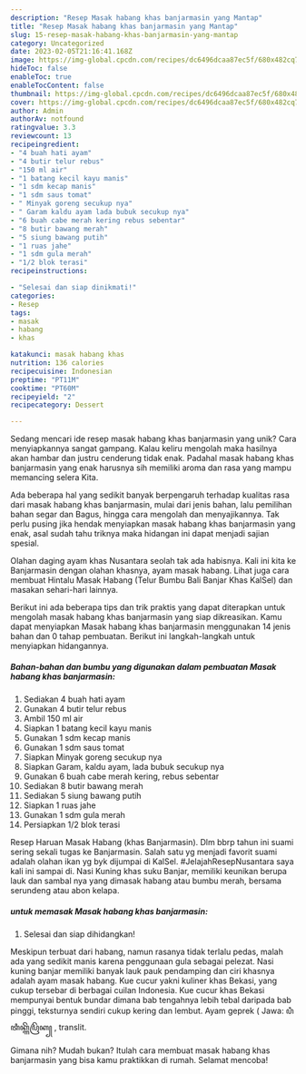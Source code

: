 ```yaml
---
description: "Resep Masak habang khas banjarmasin yang Mantap"
title: "Resep Masak habang khas banjarmasin yang Mantap"
slug: 15-resep-masak-habang-khas-banjarmasin-yang-mantap
category: Uncategorized
date: 2023-02-05T21:16:41.168Z
image: https://img-global.cpcdn.com/recipes/dc6496dcaa87ec5f/680x482cq70/masak-habang-khas-banjarmasin-foto-resep-utama.jpg
hideToc: false
enableToc: true
enableTocContent: false
thumbnail: https://img-global.cpcdn.com/recipes/dc6496dcaa87ec5f/680x482cq70/masak-habang-khas-banjarmasin-foto-resep-utama.jpg
cover: https://img-global.cpcdn.com/recipes/dc6496dcaa87ec5f/680x482cq70/masak-habang-khas-banjarmasin-foto-resep-utama.jpg
author: Admin
authorAv: notfound
ratingvalue: 3.3
reviewcount: 13
recipeingredient:
- "4 buah hati ayam"
- "4 butir telur rebus"
- "150 ml air"
- "1 batang kecil kayu manis"
- "1 sdm kecap manis"
- "1 sdm saus tomat"
- " Minyak goreng secukup nya"
- " Garam kaldu ayam lada bubuk secukup nya"
- "6 buah cabe merah kering rebus sebentar"
- "8 butir bawang merah"
- "5 siung bawang putih"
- "1 ruas jahe"
- "1 sdm gula merah"
- "1/2 blok terasi"
recipeinstructions:

- "Selesai dan siap dinikmati!"
categories:
- Resep
tags:
- masak
- habang
- khas

katakunci: masak habang khas 
nutrition: 136 calories
recipecuisine: Indonesian
preptime: "PT11M"
cooktime: "PT60M"
recipeyield: "2"
recipecategory: Dessert

---
```





Sedang mencari ide resep masak habang khas banjarmasin yang unik? Cara menyiapkannya sangat gampang. Kalau keliru mengolah maka hasilnya akan hambar dan justru cenderung tidak enak. Padahal masak habang khas banjarmasin yang enak harusnya sih memiliki aroma dan rasa yang mampu memancing selera Kita.





Ada beberapa hal yang sedikit banyak berpengaruh terhadap kualitas rasa dari masak habang khas banjarmasin, mulai dari jenis bahan, lalu pemilihan bahan segar dan Bagus, hingga cara mengolah dan menyajikannya. Tak perlu pusing jika hendak menyiapkan masak habang khas banjarmasin yang enak,      asal sudah tahu triknya maka hidangan ini dapat menjadi sajian spesial.














Olahan daging ayam khas Nusantara seolah tak ada habisnya. Kali ini kita ke Banjarmasin dengan olahan khasnya, ayam masak habang. Lihat juga cara membuat Hintalu Masak Habang (Telur Bumbu Bali Banjar Khas KalSel) dan masakan sehari-hari lainnya.






Berikut ini ada beberapa tips dan trik praktis yang dapat diterapkan untuk mengolah masak habang khas banjarmasin yang siap dikreasikan. Kamu dapat menyiapkan Masak habang khas banjarmasin menggunakan 14 jenis bahan dan 0 tahap pembuatan. Berikut ini langkah-langkah untuk menyiapkan hidangannya.

<!--inarticleads1-->

##### Bahan-bahan dan bumbu yang digunakan dalam pembuatan Masak habang khas banjarmasin:

1. Sediakan 4 buah hati ayam
1. Gunakan 4 butir telur rebus
1. Ambil 150 ml air
1. Siapkan 1 batang kecil kayu manis
1. Gunakan 1 sdm kecap manis
1. Gunakan 1 sdm saus tomat
1. Siapkan  Minyak goreng secukup nya
1. Siapkan  Garam, kaldu ayam, lada bubuk secukup nya
1. Gunakan 6 buah cabe merah kering, rebus sebentar
1. Sediakan 8 butir bawang merah
1. Sediakan 5 siung bawang putih
1. Siapkan 1 ruas jahe
1. Gunakan 1 sdm gula merah
1. Persiapkan 1/2 blok terasi


Resep Haruan Masak Habang (khas Banjarmasin). Dlm bbrp tahun ini suami sering sekali tugas ke Banjarmasin. Salah satu yg menjadi favorit suami adalah olahan ikan yg byk dijumpai di KalSel. #JelajahResepNusantara saya kali ini sampai di. Nasi Kuning khas suku Banjar, memiliki keunikan berupa lauk dan sambal nya yang dimasak habang­ atau bumbu merah, bersama serundeng atau abon kelapa. 

<!--inarticleads2-->

#####  untuk memasak Masak habang khas banjarmasin:


1. Selesai dan siap dihidangkan!

Meskipun terbuat dari habang, namun rasanya tidak terlalu pedas, malah ada yang sedikit manis karena penggunaan gula sebagai pelezat. Nasi kuning banjar memiliki banyak lauk pauk pendamping dan ciri khasnya adalah ayam masak habang. Kue cucur yakni kuliner khas Bekasi, yang cukup tersebar di berbagai cuilan Indonesia. Kue cucur khas Bekasi mempunyai bentuk bundar dimana bab tengahnya lebih tebal daripada bab pinggi, teksturnya sendiri cukup kering dan lembut. Ayam geprek ( Jawa: ꦥꦶꦠꦶꦏ꧀ꦒꦼꦥꦿꦼꦏ꧀ , translit. 

Gimana nih? Mudah bukan? Itulah cara membuat masak habang khas banjarmasin yang bisa kamu praktikkan di rumah. Selamat mencoba!
